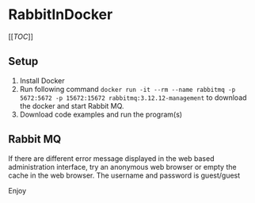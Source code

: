 # RabbitInDocker
[[_TOC_]]

## Setup
1. Install Docker
2. Run following command ```docker run -it --rm --name rabbitmq -p 5672:5672 -p 15672:15672 rabbitmq:3.12.12-management``` to download the docker and start Rabbit MQ.
3. Download code examples and run the program(s)

## Rabbit MQ
If there are different error message displayed in the web based administration interface, try an anonymous web browser or empty the cache in the web browser.
The username and password is guest/guest

Enjoy